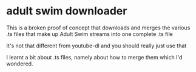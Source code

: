 # adult swim downloader

This is a broken proof of concept that downloads and merges the various .ts files that make up Adult Swim streams into one complete .ts file

It's not that different from youtube-dl and you should really just use that

I learnt a bit about .ts files, namely about how to merge them which I'd wondered.
